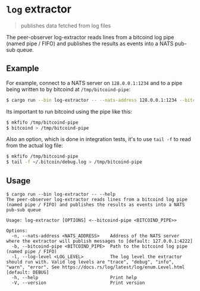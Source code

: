 # `log` extractor

> publishes data fetched from log files

The peer-observer log-extractor reads lines from a bitcoind log pipe (named pipe / FIFO) and publishes the results as events into a NATS pub-sub queue.

## Example

For example, connect to a NATS server on `128.0.0.1:1234` and to a pipe being written to by bitcoind at `/tmp/bitcoind-pipe`:

```bash
$ cargo run --bin log-extractor -- --nats-address 128.0.0.1:1234 --bitcoind-pipe /tmp/bitcoind-pipe
```

Its important to run bitcoind using the pipe like this:

```bash
$ mkfifo /tmp/bitcoind-pipe
$ bitcoind > /tmp/bitcoind-pipe
```

Also an option, which is done in integration tests, it's to use `tail -f` to read from the actual log file:

```bash
$ mkfifo /tmp/bitcoind-pipe
$ tail -f ~/.bitcoin/debug.log > /tmp/bitcoind-pipe
```

## Usage

```
$ cargo run --bin log-extractor -- --help
The peer-observer log-extractor reads lines from a bitcoind log pipe (named pipe / FIFO) and publishes the results as events into a NATS pub-sub queue

Usage: log-extractor [OPTIONS] <--bitcoind-pipe <BITCOIND_PIPE>>

Options:
  -n, --nats-address <NATS_ADDRESS>    Address of the NATS server where the extractor will publish messages to [default: 127.0.0.1:4222]
  -b, --bitcoind-pipe <BITCOIND_PIPE>  Path to the bitcoind log pipe (named pipe / FIFO)
  -l, --log-level <LOG_LEVEL>          The log level the extractor should run with. Valid log levels are "trace", "debug", "info", "warn", "error". See https://docs.rs/log/latest/log/enum.Level.html [default: DEBUG]
  -h, --help                           Print help
  -V, --version                        Print version
```
